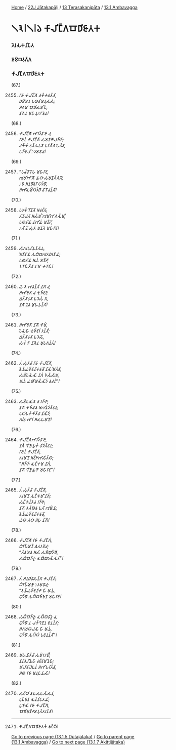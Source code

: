 
[Home](/) / [22J Jātakapāḷi](/tipitaka/22J.md) / [13 Terasakanipāta](/tipitaka/22J/13.md) / [13.1 Ambavagga](/tipitaka/22J/13/13.1.md)

# 𑁧𑁩𑁇𑁧𑁇𑁬 𑀓𑀸𑀮𑀺𑀗𑁆𑀕𑀩𑁄𑀥𑀺𑀚𑀸𑀢𑀓

### 𑀢𑁂𑀭𑀲𑀓𑀦𑀺𑀧𑀸𑀢

### 𑀅𑀫𑁆𑀩𑀯𑀕𑁆𑀕

### 𑀓𑀸𑀮𑀺𑀗𑁆𑀕𑀩𑁄𑀥𑀺𑀚𑀸𑀢𑀓

(67.)

2455. _𑀭𑀸𑀚𑀸 𑀓𑀸𑀮𑀺𑀗𑁆𑀕𑁄 𑀘𑀓𑁆𑀓𑀯𑀢𑁆𑀢𑀺,_  
_𑀥𑀫𑁆𑀫𑁂𑀦 𑀧𑀣𑀯𑀺𑀫𑀦𑀼𑀲𑀸𑀲𑀁;_  
_𑀅𑀕𑀫𑀸 𑀩𑁄𑀥𑀺𑀲𑀫𑀻𑀧𑀁,_  
_𑀦𑀸𑀕𑁂𑀦 𑀫𑀳𑀸𑀦𑀼𑀪𑀸𑀯𑁂𑀦𑁇_  


(68.)

2456. _𑀓𑀸𑀮𑀺𑀗𑁆𑀕𑁄 𑀪𑀸𑀭𑀤𑁆𑀯𑀸𑀚𑁄 𑀘,_  
_𑀭𑀸𑀚𑀸𑀦𑀁 𑀓𑀸𑀮𑀺𑀗𑁆𑀕𑀁 𑀲𑀫𑀡𑀓𑁄𑀮𑀜𑁆𑀜𑀁;_  
_𑀘𑀓𑁆𑀓𑀁 𑀯𑀢𑁆𑀢𑀬𑀢𑁄 𑀧𑀭𑀺𑀕𑁆𑀕𑀳𑁂𑀢𑁆𑀯𑀸,_  
_𑀧𑀜𑁆𑀚𑀮𑀻 𑀇𑀤𑀫𑀯𑁄𑀘𑁇_  


(69.)

2457. _“𑀧𑀘𑁆𑀘𑁄𑀭𑁄𑀳 𑀫𑀳𑀸𑀭𑀸𑀚,_  
_𑀪𑀽𑀫𑀺𑀪𑀸𑀕𑁄 𑀬𑀣𑀸 𑀲𑀫𑀡𑀼𑀕𑁆𑀕𑀢𑁄;_  
_𑀇𑀥 𑀅𑀦𑀥𑀺𑀯𑀭𑀸 𑀩𑀼𑀤𑁆𑀥𑀸,_  
_𑀅𑀪𑀺𑀲𑀫𑁆𑀩𑀼𑀤𑁆𑀥𑀸 𑀯𑀺𑀭𑁄𑀘𑀦𑁆𑀢𑀺𑁇_  


(70.)

2458. _𑀧𑀤𑀓𑁆𑀔𑀺𑀡𑀢𑁄 𑀆𑀯𑀝𑁆𑀝𑀸,_  
_𑀢𑀺𑀡𑀮𑀢𑀸 𑀅𑀲𑁆𑀫𑀺𑀁 𑀪𑀽𑀫𑀺𑀪𑀸𑀕𑀲𑁆𑀫𑀺𑀁;_  
_𑀧𑀣𑀯𑀺𑀬𑀸 𑀦𑀸𑀪𑀺𑀬𑀁 𑀫𑀡𑁆𑀟𑁄,_  
_𑀇𑀢𑀺 𑀦𑁄 𑀲𑀼𑀢𑀁 𑀫𑀦𑁆𑀢𑁂 𑀫𑀳𑀸𑀭𑀸𑀚𑁇_  


(71.)

2459. _𑀲𑀸𑀕𑀭𑀧𑀭𑀺𑀬𑀦𑁆𑀢𑀸𑀬,_  
_𑀫𑁂𑀤𑀺𑀦𑀺𑀬𑀸 𑀲𑀩𑁆𑀩𑀪𑀽𑀢𑀥𑀭𑀡𑀺𑀬𑀸;_  
_𑀧𑀣𑀯𑀺𑀬𑀸 𑀅𑀬𑀁 𑀫𑀡𑁆𑀟𑁄,_  
_𑀑𑀭𑁄𑀳𑀺𑀢𑁆𑀯𑀸 𑀦𑀫𑁄 𑀓𑀭𑁄𑀳𑀺𑁇_  


(72.)

2460. _𑀬𑁂 𑀢𑁂 𑀪𑀯𑀦𑁆𑀢𑀺 𑀦𑀸𑀕𑀸 𑀘,_  
_𑀅𑀪𑀺𑀚𑀸𑀢𑀸 𑀘 𑀓𑀼𑀜𑁆𑀚𑀭𑀸;_  
_𑀏𑀢𑁆𑀢𑀸𑀯𑀢𑀸 𑀧𑀤𑁂𑀲𑀁 𑀢𑁂,_  
_𑀦𑀸𑀕𑀸 𑀦𑁂𑀯 𑀫𑀼𑀧𑀬𑀦𑁆𑀢𑀺𑁇_  


(73.)

2461. _𑀅𑀪𑀺𑀚𑀸𑀢𑁄 𑀦𑀸𑀕𑁄 𑀓𑀸𑀫𑀁,_  
_𑀧𑁂𑀲𑁂𑀳𑀺 𑀓𑀼𑀜𑁆𑀚𑀭𑀁 𑀤𑀦𑁆𑀢𑀺𑀁;_  
_𑀏𑀢𑁆𑀢𑀸𑀯𑀢𑀸 𑀧𑀤𑁂𑀲𑁄,_  
_𑀲𑀓𑁆𑀓𑀸 𑀦𑀸𑀕𑁂𑀦 𑀫𑀼𑀧𑀕𑀦𑁆𑀢𑀼𑀁𑁇_  


(74.)

2462. _𑀢𑀁 𑀲𑀼𑀢𑁆𑀯𑀸 𑀭𑀸𑀚𑀸 𑀓𑀸𑀮𑀺𑀗𑁆𑀕𑁄,_  
_𑀯𑁂𑀬𑁆𑀬𑀜𑁆𑀚𑀦𑀺𑀓𑀯𑀘𑁄 𑀦𑀺𑀲𑀸𑀫𑁂𑀢𑁆𑀯𑀸;_  
_𑀲𑀫𑁆𑀧𑁂𑀲𑁂𑀲𑀺 𑀦𑀸𑀕𑀁 𑀜𑀲𑁆𑀲𑀸𑀫,_  
_𑀫𑀬𑀁 𑀬𑀣𑀺𑀫𑀲𑁆𑀲𑀺𑀤𑀁 𑀯𑀘𑀦𑀁”𑁇_  


(75.)

2463. _𑀲𑀫𑁆𑀧𑁂𑀲𑀺𑀢𑁄 𑀘 𑀭𑀜𑁆𑀜𑀸,_  
_𑀦𑀸𑀕𑁄 𑀓𑁄𑀜𑁆𑀘𑁄𑀯 𑀅𑀪𑀺𑀦𑀤𑀺𑀢𑁆𑀯𑀸𑀦;_  
_𑀧𑀝𑀺𑀲𑀓𑁆𑀓𑀺𑀢𑁆𑀯𑀸 𑀦𑀺𑀲𑀻𑀤𑀺,_  
_𑀕𑀭𑀼𑀁𑀯 𑀪𑀸𑀭𑀁 𑀅𑀲𑀳𑀫𑀸𑀦𑁄𑁇_  


(76.)

2464. _𑀓𑀸𑀮𑀺𑀗𑁆𑀕𑀪𑀸𑀭𑀤𑁆𑀯𑀸𑀚𑁄,_  
_𑀦𑀸𑀕𑀁 𑀔𑀻𑀡𑀸𑀬𑀼𑀓𑀁 𑀯𑀺𑀤𑀺𑀢𑁆𑀯𑀸𑀦;_  
_𑀭𑀸𑀚𑀸𑀦𑀁 𑀓𑀸𑀮𑀺𑀗𑁆𑀕𑀁,_  
_𑀢𑀭𑀫𑀸𑀦𑁄 𑀅𑀚𑁆𑀛𑀪𑀸𑀲𑀺𑀢𑁆𑀣;_  
_“𑀅𑀜𑁆𑀜𑀁 𑀲𑀗𑁆𑀓𑀫 𑀦𑀸𑀕𑀁,_  
_𑀦𑀸𑀕𑁄 𑀔𑀻𑀡𑀸𑀬𑀼𑀓𑁄 𑀫𑀳𑀸𑀭𑀸𑀚”𑁇_  


(77.)

2465. _𑀢𑀁 𑀲𑀼𑀢𑁆𑀯𑀸 𑀓𑀸𑀮𑀺𑀗𑁆𑀕𑁄,_  
_𑀢𑀭𑀫𑀸𑀦𑁄 𑀲𑀗𑁆𑀓𑀫𑀻 𑀦𑀸𑀕𑀁;_  
_𑀲𑀗𑁆𑀓𑀦𑁆𑀢𑁂𑀯 𑀭𑀜𑁆𑀜𑁂,_  
_𑀦𑀸𑀕𑁄 𑀢𑀢𑁆𑀣𑁂𑀯 𑀧𑀢𑀺 𑀪𑀼𑀫𑁆𑀬𑀸;_  
_𑀯𑁂𑀬𑁆𑀬𑀜𑁆𑀚𑀦𑀺𑀓𑀯𑀘𑁄,_  
_𑀬𑀣𑀸 𑀢𑀣𑀸 𑀅𑀳𑀼 𑀦𑀸𑀕𑁄𑁇_  


(78.)

2466. _𑀓𑀸𑀮𑀺𑀗𑁆𑀕𑁄 𑀭𑀸𑀚𑀸 𑀓𑀸𑀮𑀺𑀗𑁆𑀕𑀁,_  
_𑀩𑁆𑀭𑀸𑀳𑁆𑀫𑀡𑀁 𑀏𑀢𑀤𑀯𑁄𑀘;_  
_“𑀢𑁆𑀯𑀫𑁂𑀯 𑀅𑀲𑀺 𑀲𑀫𑁆𑀩𑀼𑀤𑁆𑀥𑁄,_  
_𑀲𑀩𑁆𑀩𑀜𑁆𑀜𑀽 𑀲𑀩𑁆𑀩𑀤𑀲𑁆𑀲𑀸𑀯𑀻”𑁇_  


(79.)

2467. _𑀢𑀁 𑀅𑀦𑀥𑀺𑀯𑀸𑀲𑁂𑀦𑁆𑀢𑁄 𑀓𑀸𑀮𑀺𑀗𑁆𑀕𑀁,_  
_𑀩𑁆𑀭𑀸𑀳𑁆𑀫𑀡𑁄 𑀇𑀤𑀫𑀯𑁄𑀘;_  
_“𑀯𑁂𑀬𑁆𑀬𑀜𑁆𑀚𑀦𑀺𑀓𑀸 𑀳𑀺 𑀫𑀬𑀁,_  
_𑀩𑀼𑀤𑁆𑀥𑀸 𑀲𑀩𑁆𑀩𑀜𑁆𑀜𑀼𑀦𑁄 𑀫𑀳𑀸𑀭𑀸𑀚𑁇_  


(80.)

2468. _𑀲𑀩𑁆𑀩𑀜𑁆𑀜𑀽 𑀲𑀩𑁆𑀩𑀯𑀺𑀤𑀽 𑀘,_  
_𑀩𑀼𑀤𑁆𑀥𑀸 𑀦 𑀮𑀓𑁆𑀔𑀡𑁂𑀦 𑀚𑀸𑀦𑀦𑁆𑀢𑀺;_  
_𑀆𑀕𑀫𑀩𑀮𑀲𑀸 𑀳𑀺 𑀫𑀬𑀁,_  
_𑀩𑀼𑀤𑁆𑀥𑀸 𑀲𑀩𑁆𑀩𑀁 𑀧𑀚𑀸𑀦𑀦𑁆𑀢𑀺”𑁇_  


(81.)

2469. _𑀫𑀳𑀬𑀺𑀢𑁆𑀯𑀸 𑀲𑀫𑁆𑀩𑁄𑀥𑀺𑀁,_  
_𑀦𑀸𑀦𑀸𑀢𑀼𑀭𑀺𑀬𑁂𑀳𑀺 𑀯𑀚𑁆𑀚𑀫𑀸𑀦𑁂𑀳𑀺;_  
_𑀫𑀸𑀮𑀸𑀯𑀺𑀮𑁂𑀧𑀦𑀁 𑀅𑀪𑀺𑀳𑀭𑀺𑀢𑁆𑀯𑀸,_  
_𑀅𑀣 𑀭𑀸𑀚𑀸 𑀫𑀦𑀼𑀧𑀸𑀬𑀸𑀲𑀺𑁇_  


(82.)

2470. _𑀲𑀝𑁆𑀞𑀺 𑀯𑀸𑀳𑀲𑀳𑀲𑁆𑀲𑀸𑀦𑀺,_  
_𑀧𑀼𑀧𑁆𑀨𑀸𑀦𑀁 𑀲𑀦𑁆𑀦𑀺𑀧𑀸𑀢𑀬𑀺;_  
_𑀧𑀽𑀚𑁂𑀲𑀺 𑀭𑀸𑀚𑀸 𑀓𑀸𑀮𑀺𑀗𑁆𑀕𑁄,_  
_𑀩𑁄𑀥𑀺𑀫𑀡𑁆𑀟𑀫𑀦𑀼𑀢𑁆𑀢𑀭𑀦𑁆𑀢𑀺𑁇_  


---

2471. 𑀓𑀸𑀮𑀺𑀗𑁆𑀕𑀩𑁄𑀥𑀺𑀚𑀸𑀢𑀓𑀁 𑀙𑀝𑁆𑀞𑀁𑁇



[Go to previous page (13.1.5 Dūtajātaka)](/tipitaka/22J/13/13.1/13.1.5.md) / [Go to parent page (13.1 Ambavagga)](/tipitaka/22J/13/13.1.md) / [Go to next page (13.1.7 Akittijātaka)](/tipitaka/22J/13/13.1/13.1.7.md)


